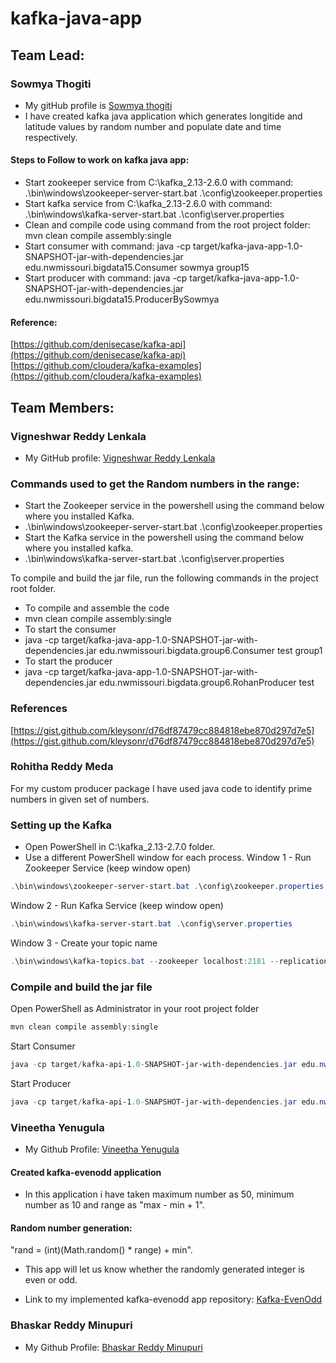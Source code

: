 # kafka-java-app
## Team Lead:
### Sowmya Thogiti

* My gitHub profile is [Sowmya thogiti](https://github.com/sowmyathogiti)  
* I have created kafka java application which generates longitide and latitude values by random number and populate date and time respectively.

#### Steps to Follow to work on kafka java app:
* Start zookeeper service from C:\kafka_2.13-2.6.0 with command: .\bin\windows\zookeeper-server-start.bat .\config\zookeeper.properties
* Start kafka service from C:\kafka_2.13-2.6.0 with command: .\bin\windows\kafka-server-start.bat .\config\server.properties
* Clean and compile code using command from the root project folder: mvn clean compile assembly:single
* Start consumer with command: java -cp target/kafka-java-app-1.0-SNAPSHOT-jar-with-dependencies.jar edu.nwmissouri.bigdata15.Consumer sowmya group15
* Start producer with command: java -cp target/kafka-java-app-1.0-SNAPSHOT-jar-with-dependencies.jar edu.nwmissouri.bigdata15.ProducerBySowmya

#### Reference:
[https://github.com/denisecase/kafka-api](https://github.com/denisecase/kafka-api)    
[https://github.com/cloudera/kafka-examples](https://github.com/cloudera/kafka-examples)

## Team Members:
### Vigneshwar Reddy Lenkala
 
* My GitHub profile: [Vigneshwar Reddy Lenkala](https://github.com/vigneshwar6666) 

### Commands used to get the Random numbers in the range:

* Start the Zookeeper service in the powershell using the command below where you installed Kafka.
* .\bin\windows\zookeeper-server-start.bat .\config\zookeeper.properties
* Start the Kafka service in the powershell using the command below where you installed kafka.
* .\bin\windows\kafka-server-start.bat .\config\server.properties
  
To compile and build the jar file, run the following commands in the project root folder.

* To compile and assemble the code
* mvn clean compile assembly:single
* To start the consumer
* java -cp target/kafka-java-app-1.0-SNAPSHOT-jar-with-dependencies.jar edu.nwmissouri.bigdata.group6.Consumer test group1
* To start the producer
* java -cp target/kafka-java-app-1.0-SNAPSHOT-jar-with-dependencies.jar edu.nwmissouri.bigdata.group6.RohanProducer test

### References
[https://gist.github.com/kleysonr/d76df87479cc884818ebe870d297d7e5](https://gist.github.com/kleysonr/d76df87479cc884818ebe870d297d7e5)
  
### Rohitha Reddy Meda
For my custom producer package I have used java code to identify prime numbers in given set of numbers.

### Setting up the Kafka
* Open PowerShell in C:\kafka_2.13-2.7.0 folder.
* Use a different PowerShell window for each process.
Window 1 - Run Zookeeper Service (keep window open)
```PowerShell
.\bin\windows\zookeeper-server-start.bat .\config\zookeeper.properties
```
Window 2 - Run Kafka Service (keep window open)
```PowerShell
.\bin\windows\kafka-server-start.bat .\config\server.properties
```
Window 3 - Create your topic name
```PowerShell
.\bin\windows\kafka-topics.bat --zookeeper localhost:2181 --replication-factor 1 --partitions 1 --create --topic rohitha-kafka
```
### Compile and build the jar file
Open PowerShell as Administrator in your root project folder
```PowerShell
mvn clean compile assembly:single
```
Start Consumer
```PowerShell
java -cp target/kafka-api-1.0-SNAPSHOT-jar-with-dependencies.jar edu.nwmissouri.bigdata15
```
Start Producer
```PowerShell
java -cp target/kafka-api-1.0-SNAPSHOT-jar-with-dependencies.jar edu.nwmissouri.bigdata15
```
### Vineetha Yenugula

* My Github Profile: [Vineetha Yenugula](https://github.com/vineetha1996)

#### Created kafka-evenodd application
* In this application i have taken maximum number as 50, minimum number as 10 and range as "max - min + 1".
 #### Random number generation: 
 "rand = (int)(Math.random() * range) + min".
* This app will let us know whether the randomly generated integer is even or odd.

* Link to my implemented kafka-evenodd app repository: [Kafka-EvenOdd](https://github.com/vineetha1996/kafka-evenodd)


### Bhaskar Reddy Minupuri

* My Github Profile: [Bhaskar Reddy Minupuri](https://github.com/Bhaskar2909)
